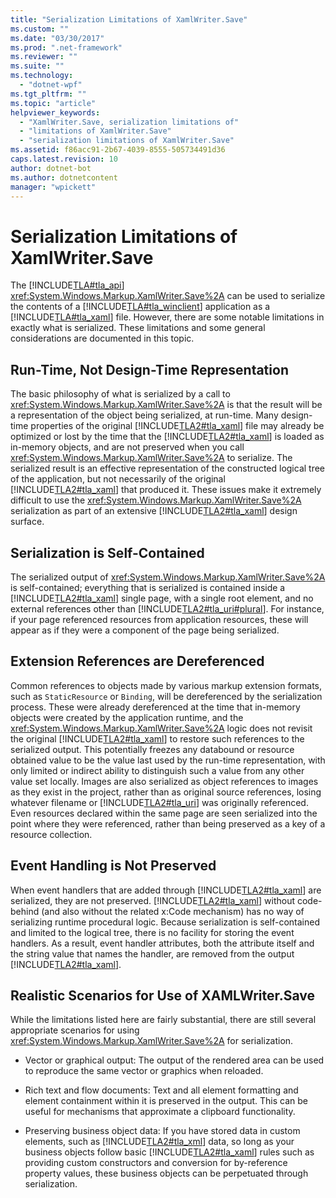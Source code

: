 ```yaml
---
title: "Serialization Limitations of XamlWriter.Save"
ms.custom: ""
ms.date: "03/30/2017"
ms.prod: ".net-framework"
ms.reviewer: ""
ms.suite: ""
ms.technology: 
  - "dotnet-wpf"
ms.tgt_pltfrm: ""
ms.topic: "article"
helpviewer_keywords: 
  - "XamlWriter.Save, serialization limitations of"
  - "limitations of XamlWriter.Save"
  - "serialization limitations of XamlWriter.Save"
ms.assetid: f86acc91-2b67-4039-8555-505734491d36
caps.latest.revision: 10
author: dotnet-bot
ms.author: dotnetcontent
manager: "wpickett"
---
```

# Serialization Limitations of XamlWriter.Save
The [!INCLUDE[TLA#tla_api](../../../../includes/tlasharptla-api-md.md)] <xref:System.Windows.Markup.XamlWriter.Save%2A> can be used to serialize the contents of a [!INCLUDE[TLA#tla_winclient](../../../../includes/tlasharptla-winclient-md.md)] application as a [!INCLUDE[TLA#tla_xaml](../../../../includes/tlasharptla-xaml-md.md)] file. However, there are some notable limitations in exactly what is serialized. These limitations and some general considerations are documented in this topic.  
  
 
  
<a name="Run_Time__Not_Design_Time_Representation"></a>   
## Run-Time, Not Design-Time Representation  
 The basic philosophy of what is serialized by a call to <xref:System.Windows.Markup.XamlWriter.Save%2A> is that the result will be a representation of the object being serialized, at run-time. Many design-time properties of the original [!INCLUDE[TLA2#tla_xaml](../../../../includes/tla2sharptla-xaml-md.md)] file may already be optimized or lost by the time that the [!INCLUDE[TLA2#tla_xaml](../../../../includes/tla2sharptla-xaml-md.md)] is loaded as in-memory objects, and are not preserved when you call <xref:System.Windows.Markup.XamlWriter.Save%2A> to serialize. The serialized result is an effective representation of the constructed logical tree of the application, but not necessarily of the original [!INCLUDE[TLA2#tla_xaml](../../../../includes/tla2sharptla-xaml-md.md)] that produced it. These issues make it extremely difficult to use the <xref:System.Windows.Markup.XamlWriter.Save%2A> serialization as part of an extensive [!INCLUDE[TLA2#tla_xaml](../../../../includes/tla2sharptla-xaml-md.md)] design surface.  
  
<a name="Serialization_is_Self_Contained"></a>   
## Serialization is Self-Contained  
 The serialized output of <xref:System.Windows.Markup.XamlWriter.Save%2A> is self-contained; everything that is serialized is contained inside a [!INCLUDE[TLA2#tla_xaml](../../../../includes/tla2sharptla-xaml-md.md)] single page, with a single root element, and no external references other than [!INCLUDE[TLA2#tla_uri#plural](../../../../includes/tla2sharptla-urisharpplural-md.md)]. For instance, if your page referenced resources from application resources, these will appear as if they were a component of the page being serialized.  
  
<a name="Extension_References_are_Dereferenced"></a>   
## Extension References are Dereferenced  
 Common references to objects made by various markup extension formats, such as `StaticResource` or `Binding`, will be dereferenced by the serialization process. These were already dereferenced at the time that in-memory objects were created by the application runtime, and the <xref:System.Windows.Markup.XamlWriter.Save%2A> logic does not revisit the original [!INCLUDE[TLA2#tla_xaml](../../../../includes/tla2sharptla-xaml-md.md)] to restore such references to the serialized output. This potentially freezes any databound or resource obtained value to be the value last used by the run-time representation, with only limited or indirect ability to distinguish such a value from any other value set locally. Images are also serialized as object references to images as they exist in the project, rather than as original source references, losing whatever filename or [!INCLUDE[TLA2#tla_uri](../../../../includes/tla2sharptla-uri-md.md)] was originally referenced. Even resources declared within the same page are seen serialized into the point where they were referenced, rather than being preserved as a key of a resource collection.  
  
<a name="Event_Handling_is_Not_Preserved"></a>   
## Event Handling is Not Preserved  
 When event handlers that are added through [!INCLUDE[TLA2#tla_xaml](../../../../includes/tla2sharptla-xaml-md.md)] are serialized, they are not preserved. [!INCLUDE[TLA2#tla_xaml](../../../../includes/tla2sharptla-xaml-md.md)] without code-behind (and also without the related x:Code mechanism) has no way of serializing runtime procedural logic. Because serialization is self-contained and limited to the logical tree, there is no facility for storing the event handlers. As a result, event handler attributes, both the attribute itself and the string value that names the handler, are removed from the output [!INCLUDE[TLA2#tla_xaml](../../../../includes/tla2sharptla-xaml-md.md)].  
  
<a name="Realistic_Scenarios_for_Use_of_XAMLWriter_Save"></a>   
## Realistic Scenarios for Use of XAMLWriter.Save  
 While the limitations listed here are fairly substantial, there are still several appropriate scenarios for using <xref:System.Windows.Markup.XamlWriter.Save%2A> for serialization.  
  
-   Vector or graphical output: The output of the rendered area can be used to reproduce the same vector or graphics when reloaded.  
  
-   Rich text and flow documents: Text and all element formatting and element containment within it is preserved in the output. This can be useful for mechanisms that approximate a clipboard functionality.  
  
-   Preserving business object data: If you have stored data in custom elements, such as [!INCLUDE[TLA2#tla_xml](../../../../includes/tla2sharptla-xml-md.md)] data, so long as your business objects follow basic [!INCLUDE[TLA2#tla_xaml](../../../../includes/tla2sharptla-xaml-md.md)] rules such as providing custom constructors and conversion for by-reference property values, these business objects can be perpetuated through serialization.
